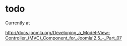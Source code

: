 todo
====

Currently at

http://docs.joomla.org/Developing_a_Model-View-Controller_(MVC)_Component_for_Joomla!2.5_-_Part_07